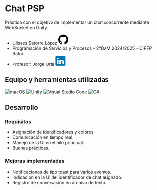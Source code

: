 # Chat PSP

Práctica con el objetivo de implementar un chat concurrente mediante WebSocket en Unity.

- Ulisses Satorre López [![GitHub](https://raw.githubusercontent.com/CLorant/readme-social-icons/main/small/filled/github.svg)](https://github.com/usatorrelpez)
- Programación de Servicios y Procesos - 2ºDAM 2024/2025 - CIPFP Batoi
- Profesor: Jorge Orta [![linkedin](https://raw.githubusercontent.com/CLorant/readme-social-icons/main/small/filled/linkedin.svg)](https://es.linkedin.com/in/jorge-orta-lópez-45514a50)

## Equipo y herramientas utilizadas

![macOS](https://img.shields.io/badge/mac%20os-000000?style=for-the-badge&logo=macos&logoColor=F0F0F0)
![Unity](https://img.shields.io/badge/unity-%23000000.svg?style=for-the-badge&logo=unity&logoColor=white)
![Visual Studio Code](https://img.shields.io/badge/Visual%20Studio%20Code-0078d7.svg?style=for-the-badge&logo=visual-studio-code&logoColor=white)
![C#](https://img.shields.io/badge/c%23-%23239120.svg?style=for-the-badge&logo=csharp&logoColor=white)

## Desarrollo

### Requisitos

- Asignación de identificadores y colores.
- Comunicación en tiempo real.
- Manejo de la UI en el hilo principal.
- Buenas prácticas.

### Mejoras implementadas

- Notificaciones de tipo toast para varios eventos.
- Indicación en la UI del identificador de chat asignado.
- Registro de conversación en archivo de texto.
